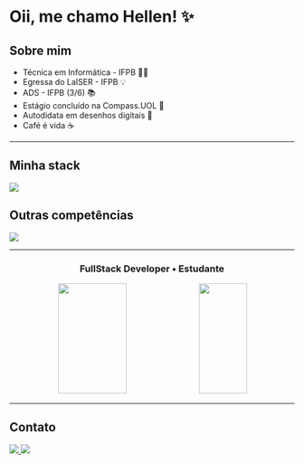 # Oii, me chamo Hellen! ✨

## ️Sobre mim
- Técnica em Informática - IFPB 👩‍💻
- Egressa do LaISER - IFPB 💡
- ADS - IFPB (3/6) 📚
- Estágio concluído na Compass.UOL 🧡
- Autodidata em desenhos digitais 🚀
- Café é vida ☕️

---

## Minha stack

<img src="https://skillicons.dev/icons?i=python,spring,flutter,dart,react,git,github,postgres&theme=dark"/>


## Outras competências

<img src="https://skillicons.dev/icons?i=html,css,js,bootstrap,linux,godot,aws&theme=dark"/>

---

<div align="center">
  <h3>FullStack Developer • Estudante</h3>

  <img width="49%" height="195px" src="https://github-readme-stats.vercel.app/api?username=hellenilda&show_icons=true&count_private=true&title_color=ff7abd&icon_color=cf448a&text_color=c9d1d9&bg_color=0d1117&border_color=fff0" /> 
  
<img width="41%" height="195px" src="https://github-readme-stats.vercel.app/api/top-langs/?username=hellenilda&layout=compact&title_color=ff7abd&text_color=fff&bg_color=0d1117&border_color=fff0" />
</div>

---

## Contato
<div id="redesSociais"> 
  <a href="https://www.linkedin.com/in/hellenilda/" target="_blank">
    <img src="https://img.shields.io/badge/-LinkedIn-%230077B5?style=for-the-badge&logo=linkedin&logoColor=white" target="_blank">
  </a>
  <a href="mailto:hellen95limaaraujo@gmail.com" target="_blank">
    <img src="https://img.shields.io/badge/-Gmail-red?style=for-the-badge&logo=linkedin&logoColor=white" target="_blank">
  </a>
</div>
